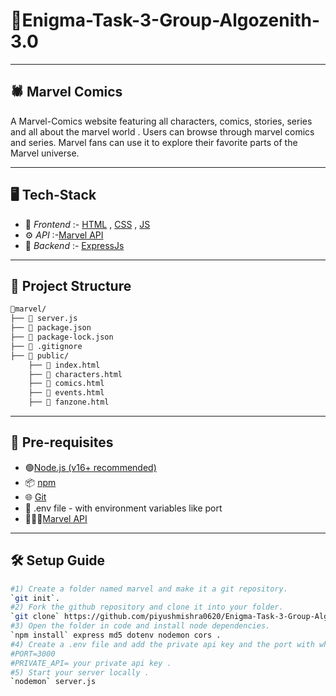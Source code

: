# 🎯Enigma-Task-3-Group-Algozenith-3.0

---

## 🕷 Marvel Comics

A Marvel-Comics website featuring all characters, comics, stories, series and all about the marvel world .  Users can browse through marvel comics and series. Marvel fans can use it to explore their favorite parts of the Marvel universe.

---

## 🖥 Tech-Stack

- 🎨 *Frontend* :- [HTML](https://html.spec.whatwg.org) , [CSS](https://www.w3.org/TR/CSS/) , [JS](https://262.ecma-international.org)
- ⚙ *API* :-[Marvel API](https://developer.marvel.com/)
- 🔧 *Backend* :- [ExpressJs](https://expressjs.com)

---

## 📁 Project Structure

```bash
📁marvel/
├── 📄 server.js
├── 📄 package.json
├── 📄 package-lock.json
├── 📄 .gitignore
├── 📁 public/
    ├── 📄 index.html
    ├── 📄 characters.html
    ├── 📄 comics.html
    ├── 📄 events.html
    ├── 📄 fanzone.html
```

---

## 📌 Pre-requisites
- 🟢[Node.js (v16+ recommended)](https://nodejs.org/)
- 📦 [npm](https://www.npmjs.com/)
- 🌐 [Git](https://git-scm.com/)
- 📄 .env file - with environment variables like port
- 🦸‍♂🔗[Marvel API](https://developer.marvel.com/)

---

## 🛠 Setup Guide

```bash
#1) Create a folder named marvel and make it a git repository.
`git init`.
#2) Fork the github repository and clone it into your folder.
`git clone` https://github.com/piyushmishra0620/Enigma-Task-3-Group-Algozenith-3.0 .
#3) Open the folder in code and install node dependencies.
`npm install` express md5 dotenv nodemon cors .
#4) Create a .env file and add the private api key and the port with which the server will run.
#PORT=3000
#PRIVATE_API= your private api key .
#5) Start your server locally .
`nodemon` server.js
```
